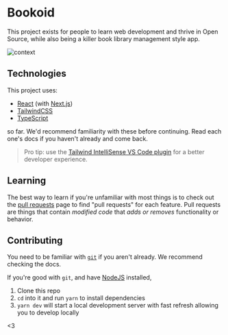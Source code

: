 # Bookoid

This project exists for people to learn web development and thrive in Open Source, while also being a killer book library management style app.

![context](http://drops.g2i.co/13mzS9+)

## Technologies

This project uses:

- [React](https://reactjs.org/) (with [Next.js](https://nextjs.org/))
- [TailwindCSS](https://tailwindcss.com/)
- [TypeScript](http://typescriptlang.org/)

so far. We'd recommend familiarity with these before continuing. Read each one's docs if you haven't already and come back.

> Pro tip: use the [Tailwind IntelliSense VS Code plugin](https://marketplace.visualstudio.com/items?itemName=bradlc.vscode-tailwindcss) for a better developer experience.

## Learning

The best way to learn if you're unfamiliar with most things is to check out the [pull requests](pulls) page to find "pull requests" for each feature. Pull requests are things that contain _modified code_ that _adds or removes_ functionality or behavior.

## Contributing

You need to be familiar with [`git`](https://git-scm.com/) if you aren't already. We recommend checking the docs.

If you're good with `git`, and have [NodeJS](https://nodejs.org/) installed, 

1. Clone this repo
1. `cd` into it and run `yarn` to install dependencies
1. `yarn dev` will start a local development server with fast refresh allowing you to develop locally

<3